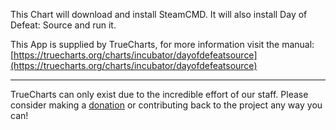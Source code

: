 This Chart will download and install SteamCMD. It will also install Day of Defeat: Source and run it.

This App is supplied by TrueCharts, for more information visit the manual: [https://truecharts.org/charts/incubator/dayofdefeatsource](https://truecharts.org/charts/incubator/dayofdefeatsource)

---

TrueCharts can only exist due to the incredible effort of our staff.
Please consider making a [donation](https://truecharts.org/sponsor) or contributing back to the project any way you can!
